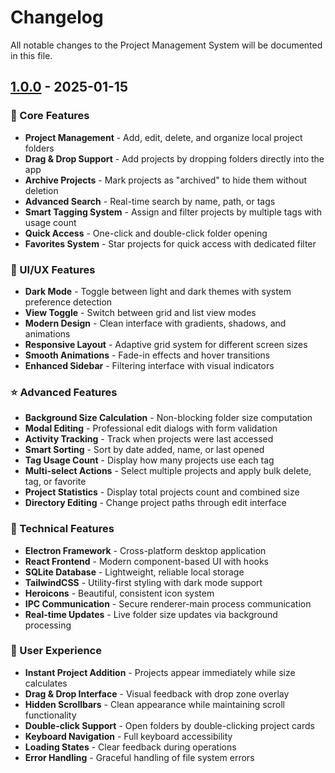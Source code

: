 # Changelog

All notable changes to the Project Management System will be documented in this file.

## [1.0.0](https://github.com/yourusername/project-management-system/releases/tag/v1.0.0) - 2025-01-15

### 🎯 Core Features
- **Project Management** - Add, edit, delete, and organize local project folders
- **Drag & Drop Support** - Add projects by dropping folders directly into the app
- **Archive Projects** - Mark projects as "archived" to hide them without deletion
- **Advanced Search** - Real-time search by name, path, or tags
- **Smart Tagging System** - Assign and filter projects by multiple tags with usage count
- **Quick Access** - One-click and double-click folder opening
- **Favorites System** - Star projects for quick access with dedicated filter

### 🎨 UI/UX Features
- **Dark Mode** - Toggle between light and dark themes with system preference detection
- **View Toggle** - Switch between grid and list view modes
- **Modern Design** - Clean interface with gradients, shadows, and animations
- **Responsive Layout** - Adaptive grid system for different screen sizes
- **Smooth Animations** - Fade-in effects and hover transitions
- **Enhanced Sidebar** - Filtering interface with visual indicators

### ⭐ Advanced Features
- **Background Size Calculation** - Non-blocking folder size computation
- **Modal Editing** - Professional edit dialogs with form validation
- **Activity Tracking** - Track when projects were last accessed
- **Smart Sorting** - Sort by date added, name, or last opened
- **Tag Usage Count** - Display how many projects use each tag
- **Multi-select Actions** - Select multiple projects and apply bulk delete, tag, or favorite
- **Project Statistics** - Display total projects count and combined size
- **Directory Editing** - Change project paths through edit interface

### 🔧 Technical Features
- **Electron Framework** - Cross-platform desktop application
- **React Frontend** - Modern component-based UI with hooks
- **SQLite Database** - Lightweight, reliable local storage
- **TailwindCSS** - Utility-first styling with dark mode support
- **Heroicons** - Beautiful, consistent icon system
- **IPC Communication** - Secure renderer-main process communication
- **Real-time Updates** - Live folder size updates via background processing

### 🎯 User Experience
- **Instant Project Addition** - Projects appear immediately while size calculates
- **Drag & Drop Interface** - Visual feedback with drop zone overlay
- **Hidden Scrollbars** - Clean appearance while maintaining scroll functionality
- **Double-click Support** - Open folders by double-clicking project cards
- **Keyboard Navigation** - Full keyboard accessibility
- **Loading States** - Clear feedback during operations
- **Error Handling** - Graceful handling of file system errors
